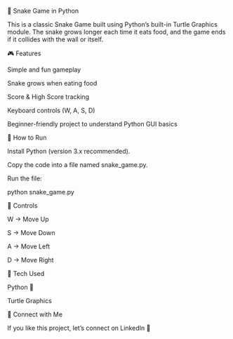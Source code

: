 🐍 Snake Game in Python

This is a classic Snake Game built using Python’s built-in Turtle Graphics module.
The snake grows longer each time it eats food, and the game ends if it collides with the wall or itself.

🎮 Features

Simple and fun gameplay

Snake grows when eating food

Score & High Score tracking

Keyboard controls (W, A, S, D)

Beginner-friendly project to understand Python GUI basics

🚀 How to Run

Install Python (version 3.x recommended).

Copy the code into a file named snake_game.py.

Run the file:

python snake_game.py

🎯 Controls

W → Move Up

S → Move Down

A → Move Left

D → Move Right



📌 Tech Used

Python 🐍

Turtle Graphics

🔗 Connect with Me

If you like this project, let’s connect on LinkedIn 💼
